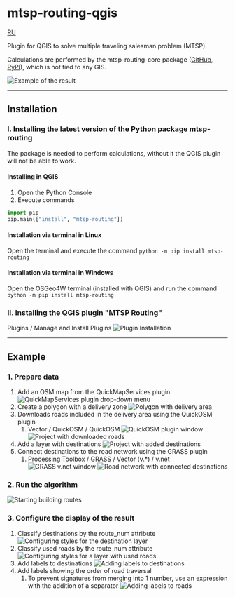 # mtsp-routing-qgis

[RU](https://github.com/bkarpov/mtsp-routing-qgis/blob/main/README.ru.md)

Plugin for QGIS to solve multiple traveling salesman problem (MTSP).

Calculations are performed by the mtsp-routing-core package
([GitHub](https://github.com/bkarpov/mtsp-routing-core),
[PyPI](https://pypi.org/project/mtsp-routing/)), which is not tied to any GIS.

![Example of the result](docs/images/en/result.png)

---

## Installation

### I. Installing the latest version of the Python package mtsp-routing

The package is needed to perform calculations, without it the QGIS plugin will not be able to work.

#### Installing in QGIS
1. Open the Python Console
2. Execute commands
```python
import pip
pip.main(["install", "mtsp-routing"])
```
 
#### Installation via terminal in Linux

Open the terminal and execute the command ```python -m pip install mtsp-routing```

#### Installation via terminal in Windows

Open the OSGeo4W terminal (installed with QGIS) and run the command ```python -m pip install mtsp-routing```

### II. Installing the QGIS plugin "MTSP Routing"

Plugins / Manage and Install Plugins
![Plugin Installation](docs/images/en/installation.png)

---

## Example

### 1. Prepare data
   1. Add an OSM map from the QuickMapServices plugin
![QuickMapServices plugin drop-down menu](docs/images/en/data_preparation_1.png)
   2. Create a polygon with a delivery zone
![Polygon with delivery area](docs/images/en/data_preparation_2.png)
   3. Downloads roads included in the delivery area using the QuickOSM plugin
      1. Vector / QuickOSM / QuickOSM
![QuickOSM plugin window](docs/images/en/data_preparation_3.png)
![Project with downloaded roads](docs/images/en/data_preparation_4.png)
   4. Add a layer with destinations
![Project with added destinations](docs/images/en/data_preparation_5.png)
   5. Connect destinations to the road network using the GRASS plugin
      1. Processing Toolbox / GRASS / Vector (v.*) / v.net
![GRASS v.net window](docs/images/en/data_preparation_6.png)
![Road network with connected destinations](docs/images/en/data_preparation_7.png)

### 2. Run the algorithm
![Starting building routes](docs/images/en/run_algorithm.png)

### 3. Configure the display of the result
   1. Classify destinations by the route_num attribute
![Configuring styles for the destination layer](docs/images/en/output_settings_1.png)
   2. Classify used roads by the route_num attribute
![Configuring styles for a layer with used roads](docs/images/en/output_settings_2.png)
   3. Add labels to destinations
![Adding labels to destinations](docs/images/en/output_settings_3.png)
   4. Add labels showing the order of road traversal
      1. To prevent signatures from merging into 1 number, use an expression with the addition of a separator 
![Adding labels to roads](docs/images/en/output_settings_4.png)
